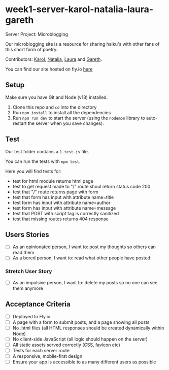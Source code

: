 # week1-server-karol-natalia-laura-gareth


Server Project: Microblogging

Our microblogging site is a resource for sharing haiku's with other fans of this short form of poetry.

Contributors: [Karol](https://github.com/Kr33L), [Natalia](https://github.com/nataliarusu), [Laura](https://github.com/LauraK0) and [Gareth](https://github.com/GalKJ).

You can find our site hosted on fly.io [here](week-one-server-kgnl.fly.dev)

## Setup
Make sure you have Git and Node (v18) installed.

1. Clone this repo and `cd` into the directory
2. Run `npm install` to install all the dependencies
3. Run `npm run dev` to start the server (using the `nodemon` library to auto-restart the server when you save changes).

## Test
Our test folder contains a `1.test.js` file.

You can run the tests with `npm test`.

Here you will find tests for:
- test for html module returns html page
- test to get request made to "/" route shoul return status code 200
- test that "/" route returns page with form
- test that form has input with attribute name=title
- test form has input with attribute name=author
- test form has input with attribute name=message
- test that POST with script tag is correctly sanitized
- test that missing routes returns 404 response 

## Users Stories

- [ ] As an opinionated person, I want to: post my thoughts so others can read them
- [ ] As a bored person, I want to: read what other people have posted

### Stretch User Story
- [ ] As an impulsive person, I want to: delete my posts so no one can see them anymore

## Acceptance Criteria
- [ ] Deployed to Fly.io
- [ ] A page with a form to submit posts, and a page showing all posts
- [ ] No .html files (all HTML responses should be created dynamically within Node)
- [ ] No client-side JavaScript (all logic should happen on the server)
- [ ] All static assets served correctly (CSS, favicon etc)
- [ ] Tests for each server route
- [ ] A responsive, mobile-first design
- [ ] Ensure your app is accessible to as many different users as possible
